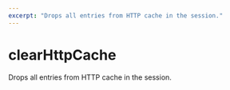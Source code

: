 ```yaml
---
excerpt: "Drops all entries from HTTP cache in the session."
---
```

# clearHttpCache

Drops all entries from HTTP cache in the session.

